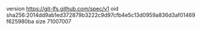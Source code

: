 version https://git-lfs.github.com/spec/v1
oid sha256:2014dd9ab1ed372879b3222c9d97cfb4e5c13d0959a836d3af01469f625980ba
size 71007007
